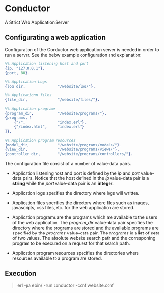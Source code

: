 # Conductor
A Strict Web Application Server

## Configurating a web application
Configuration of the Conductor web application server is needed in order to
run a server. See the below example configuration and explanation:

```erlang
%% Application listening host and port
{ip, "127.0.0.1"}.
{port, 80}.

%% Application Logs
{log_dir,               "/website/log/"}.

%% Applicationn files
{file_dir,              "/website/files/"}.

%% Application programs
{program_dir,           "/website/programs/"}.
{programs, [
	{"/",               "index.erl"},
	{"/index.html",     "index.erl"}
]}.

%% Application program resources
{model_dir,             "/website/programs/models/"}.
{view_dir,              "/website/programs/views/"}.
{controller_dir,        "/website/programs/controllers/"}.

```
The configuration file consist of a number of value-data pairs.

* Application listening host and port is defined by the _ip_ and _port_ 
value-data pairs. Notice that the host defined in the _ip_ value-data pair 
is a __string__ while the _port_ value-data pair is an __integer__.

* Application logs specifies the directory where logs will written.

* Application files specifies the directory where files such as images, 
javascripts, css files, etc. for the web application are stored.

* Application programs are the programs which are available to the users
of the web application. The _program_dir_ value-data pair specifies the 
directory where the programs are stored and the available programs are 
specified by the _programs_ value-data pair. The _programs_ is a __list__ 
of sets of two values. The absolute website search path and the corresponing 
program to be executed on a request for that search path.

* Application program resources specifies the directories where resources 
available to a program are stored.


## Execution
> erl -pa ebin/ -run conductor -conf website.conf
